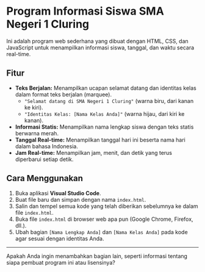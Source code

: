 # Program Informasi Siswa SMA Negeri 1 Cluring

Ini adalah program web sederhana yang dibuat dengan HTML, CSS, dan JavaScript untuk menampilkan informasi siswa, tanggal, dan waktu secara real-time.

## Fitur

* **Teks Berjalan:** Menampilkan ucapan selamat datang dan identitas kelas dalam format teks berjalan (marquee).
    * `"Selamat datang di SMA Negeri 1 Cluring"` (warna biru, dari kanan ke kiri).
    * `"Identitas Kelas: [Nama Kelas Anda]"` (warna hijau, dari kiri ke kanan).
* **Informasi Statis:** Menampilkan nama lengkap siswa dengan teks statis berwarna merah.
* **Tanggal Real-time:** Menampilkan tanggal hari ini beserta nama hari dalam bahasa Indonesia.
* **Jam Real-time:** Menampilkan jam, menit, dan detik yang terus diperbarui setiap detik.

## Cara Menggunakan

1.  Buka aplikasi **Visual Studio Code**.
2.  Buat file baru dan simpan dengan nama `index.html`.
3.  Salin dan tempel semua kode yang telah diberikan sebelumnya ke dalam file `index.html`.
4.  Buka file `index.html` di browser web apa pun (Google Chrome, Firefox, dll.).
5.  Ubah bagian `[Nama Lengkap Anda]` dan `[Nama Kelas Anda]` pada kode agar sesuai dengan identitas Anda.

---
Apakah Anda ingin menambahkan bagian lain, seperti informasi tentang siapa pembuat program ini atau lisensinya?
